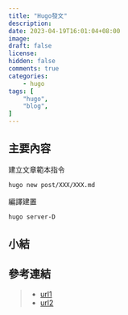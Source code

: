 ```yaml
---
title: "Hugo發文"
description: 
date: 2023-04-19T16:01:04+08:00
image: 
draft: false
license: 
hidden: false
comments: true
categories:
    - hugo
tags: [
    "hugo",
    "blog",
]
---
```



## 主要內容

建立文章範本指令
```markdown
hugo new post/XXX/XXX.md
```
編譯建置
```markdown
hugo server-D
```

## 小結


## 參考連結

>* [url1](https://www.google.com)
>* [url2]()
